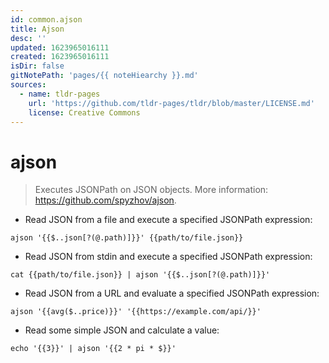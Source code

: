 ```yaml
---
id: common.ajson
title: Ajson
desc: ''
updated: 1623965016111
created: 1623965016111
isDir: false
gitNotePath: 'pages/{{ noteHiearchy }}.md'
sources:
  - name: tldr-pages
    url: 'https://github.com/tldr-pages/tldr/blob/master/LICENSE.md'
    license: Creative Commons
---
```

# ajson

> Executes JSONPath on JSON objects.
> More information: <https://github.com/spyzhov/ajson>.

- Read JSON from a file and execute a specified JSONPath expression:

`ajson '{{$..json[?(@.path)]}}' {{path/to/file.json}}`

- Read JSON from stdin and execute a specified JSONPath expression:

`cat {{path/to/file.json}} | ajson '{{$..json[?(@.path)]}}'`

- Read JSON from a URL and evaluate a specified JSONPath expression:

`ajson '{{avg($..price)}}' '{{https://example.com/api/}}'`

- Read some simple JSON and calculate a value:

`echo '{{3}}' | ajson '{{2 * pi * $}}'`

